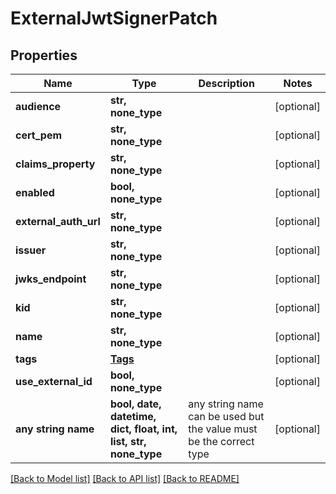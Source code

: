 # ExternalJwtSignerPatch


## Properties
Name | Type | Description | Notes
------------ | ------------- | ------------- | -------------
**audience** | **str, none_type** |  | [optional] 
**cert_pem** | **str, none_type** |  | [optional] 
**claims_property** | **str, none_type** |  | [optional] 
**enabled** | **bool, none_type** |  | [optional] 
**external_auth_url** | **str, none_type** |  | [optional] 
**issuer** | **str, none_type** |  | [optional] 
**jwks_endpoint** | **str, none_type** |  | [optional] 
**kid** | **str, none_type** |  | [optional] 
**name** | **str, none_type** |  | [optional] 
**tags** | [**Tags**](Tags.md) |  | [optional] 
**use_external_id** | **bool, none_type** |  | [optional] 
**any string name** | **bool, date, datetime, dict, float, int, list, str, none_type** | any string name can be used but the value must be the correct type | [optional]

[[Back to Model list]](../README.md#documentation-for-models) [[Back to API list]](../README.md#documentation-for-api-endpoints) [[Back to README]](../README.md)


